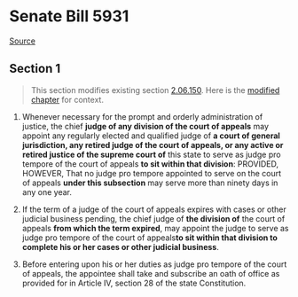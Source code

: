 # Senate Bill 5931

[Source](http://lawfilesext.leg.wa.gov/biennium/2021-22/Pdf/Bills/Senate%20Bills/5931.pdf)
## Section 1
> This section modifies existing section [2.06.150](/rcw/02_courts_of_record/2.06_court_of_appeals.md). Here is the [modified chapter](rcw/02_courts_of_record/2.06_court_of_appeals.md) for context.

1. Whenever necessary for the prompt and orderly administration of justice, the chief **judge of any division of the court of appeals** may appoint any regularly elected and qualified judge of **a court of general jurisdiction, any retired judge of the court of appeals, or any active or retired justice of the supreme court of** this state to serve as judge pro tempore of the court of appeals **to sit within that division**: PROVIDED, HOWEVER, That no judge pro tempore appointed to serve on the court of appeals **under this subsection** may serve more than ninety days in any one year.

2. If the term of a judge of the court of appeals expires with cases or other judicial business pending, the chief  judge of **the division of** the court of appeals **from which the term expired**, may appoint the judge to serve as judge pro tempore of the court of appeals**to sit within that division to complete his or her cases or other judicial business**.

3. Before entering upon his or her duties as judge pro tempore of the court of appeals, the appointee shall take and subscribe an oath of office as provided for in Article IV, section 28 of the state Constitution.

